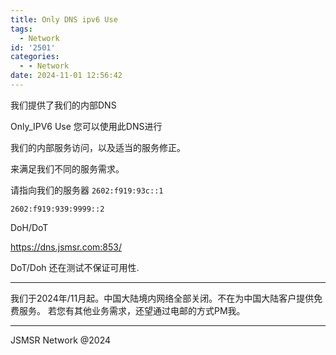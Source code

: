 ```yaml
---
title: Only DNS ipv6 Use
tags:
  - Network
id: '2501'
categories:
  - - Network
date: 2024-11-01 12:56:42
---
```

我们提供了我们的内部DNS

Only_IPV6 Use
您可以使用此DNS进行

我们的内部服务访问，以及适当的服务修正。

来满足我们不同的服务需求。



请指向我们的服务器
`2602:f919:93c::1`

`2602:f919:939:9999::2`

DoH/DoT

https://dns.jsmsr.com:853/

DoT/Doh 还在测试不保证可用性.


---------

我们于2024年/11月起。中国大陆境内网络全部关闭。不在为中国大陆客户提供免费服务。
若您有其他业务需求，还望通过电邮的方式PM我。

----------

JSMSR Network @2024